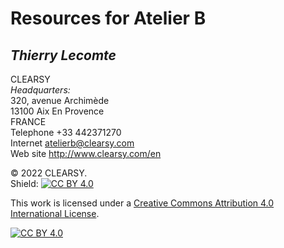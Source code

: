 

# Resources for Atelier B
## *Thierry Lecomte*

CLEARSY  \
*Headquarters:* \
320, avenue Archimède \
13100 Aix En Provence \
FRANCE \
Telephone +33 442371270 \
Internet atelierb@clearsy.com \
Web site http://www.clearsy.com/en

© 2022 CLEARSY. \
Shield: [![CC BY 4.0][cc-by-shield]][cc-by]

This work is licensed under a
[Creative Commons Attribution 4.0 International License][cc-by].

[![CC BY 4.0][cc-by-image]][cc-by]

[cc-by]: http://creativecommons.org/licenses/by/4.0/
[cc-by-image]: https://i.creativecommons.org/l/by/4.0/88x31.png
[cc-by-shield]: https://img.shields.io/badge/License-CC%20BY%204.0-lightgrey.svg

